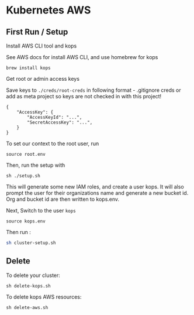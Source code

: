 # Kubernetes AWS

## First Run / Setup 

Install AWS CLI tool and kops

See AWS docs for install AWS CLI, and use homebrew for kops

```
brew install kops
```

Get root or admin access keys

Save keys to `./creds/root-creds` in following format - .gitignore creds or add as meta project so keys are not checked in with this project!

```
{
    "AccessKey": {
        "AccessKeyId": "...",
        "SecretAccessKey": "...",
    }
}

```

To set our context to the root user, run

```
source root.env
```

Then, run the setup with

```
sh ./setup.sh
```

This will generate some new IAM roles, and create a user kops. It will also
prompt the user for their organizations name and generate a new bucket id.
Org and bucket id are then written to kops.env.

Next, Switch to the user `kops`

```
source kops.env
```

Then run :

```bash
sh cluster-setup.sh
```

## Delete

To delete your cluster:

```
sh delete-kops.sh
```

To delete kops AWS resources:

```
sh delete-aws.sh
```